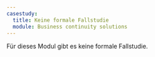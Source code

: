 ```yaml
---
casestudy:
  title: Keine formale Fallstudie
  module: Business continuity solutions
---
```

Für dieses Modul gibt es keine formale Fallstudie. 
